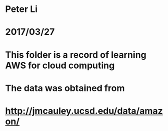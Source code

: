 # Peter Li 
# 2017/03/27
# This folder is a record of learning AWS for cloud computing

# The data was obtained from 
# http://jmcauley.ucsd.edu/data/amazon/
